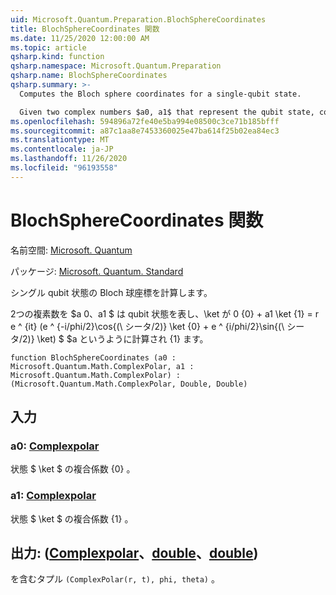 ```yaml
---
uid: Microsoft.Quantum.Preparation.BlochSphereCoordinates
title: BlochSphereCoordinates 関数
ms.date: 11/25/2020 12:00:00 AM
ms.topic: article
qsharp.kind: function
qsharp.namespace: Microsoft.Quantum.Preparation
qsharp.name: BlochSphereCoordinates
qsharp.summary: >-
  Computes the Bloch sphere coordinates for a single-qubit state.

  Given two complex numbers $a0, a1$ that represent the qubit state, computes coordinates on the Bloch sphere such that $a0 \ket{0} + a1 \ket{1} = r e^{it}(e^{-i \phi /2}\cos{(\theta/2)}\ket{0}+e^{i \phi /2}\sin{(\theta/2)}\ket{1})$.
ms.openlocfilehash: 594896a72fe40e5ba994e08500c3ce71b185bfff
ms.sourcegitcommit: a87c1aa8e7453360025e47ba614f25b02ea84ec3
ms.translationtype: MT
ms.contentlocale: ja-JP
ms.lasthandoff: 11/26/2020
ms.locfileid: "96193558"
---
```

# <a name="blochspherecoordinates-function"></a>BlochSphereCoordinates 関数

名前空間: [Microsoft. Quantum](xref:Microsoft.Quantum.Preparation)

パッケージ: [Microsoft. Quantum. Standard](https://nuget.org/packages/Microsoft.Quantum.Standard)


シングル qubit 状態の Bloch 球座標を計算します。

2つの複素数を $a 0、a1 $ は qubit 状態を表し、\ket が 0 {0} + a1 \ket {1} = r e ^ {it} (e ^ {-i/phi/2}\cos{(\ シータ/2)} \ket {0} + e ^ {i/phi/2}\sin{(\ シータ/2)} \ket) $ $a というように計算され {1} ます。

```qsharp
function BlochSphereCoordinates (a0 : Microsoft.Quantum.Math.ComplexPolar, a1 : Microsoft.Quantum.Math.ComplexPolar) : (Microsoft.Quantum.Math.ComplexPolar, Double, Double)
```


## <a name="input"></a>入力

### <a name="a0--complexpolar"></a>a0: [Complexpolar](xref:Microsoft.Quantum.Math.ComplexPolar)

状態 $ \ket $ の複合係数 {0} 。


### <a name="a1--complexpolar"></a>a1: [Complexpolar](xref:Microsoft.Quantum.Math.ComplexPolar)

状態 $ \ket $ の複合係数 {1} 。



## <a name="output--complexpolardoubledouble"></a>出力: ([Complexpolar](xref:Microsoft.Quantum.Math.ComplexPolar)、[double](xref:microsoft.quantum.lang-ref.double)、[double](xref:microsoft.quantum.lang-ref.double))

を含むタプル `(ComplexPolar(r, t), phi, theta)` 。